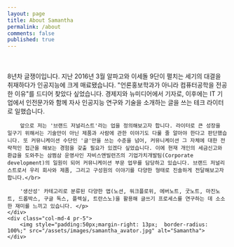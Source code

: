 ```yaml
---
layout: page
title: About Samantha
permalink: /about
comments: false
published: true
---
```


<div class="row justify-content-between">    
    <div class="col-md-8 pr-5" style="margin-top:50px">
        <p>8년차 글쟁이입니다. 지난 2016년 3월 알파고와 이세돌 9단이 펼치는 세기의 대결을 취재하다가 인공지능에 크게 매료됐습니다. "언론홍보학과가 아니라 컴퓨터공학을 전공한 이유"를 드디어 찾았다 싶었습니다. 경제지와 뉴미디어에서 기자로, 이후에는 IT 기업에서 인전문가와 함께 자사 인공지능 연구와 기술을 소개하는 글을 쓰는 테크 라이터로 일했습니다.</br>

        앞으로 저는 '브랜드 저널리스트'라는 업을 정의해보고자 합니다. 라이터로 큰 성장을 일구기 위해서는 기술만이 아닌 제품과 사람에 관한 이야기도 다룰 줄 알아야 한다고 판단했습니다. 또 커뮤니케이션 수단인 '글'만을 쓰는 수준을 넘어, 커뮤니케이션 그 자체에 대한 전략적인 접근을 해보는 경험을 갖출 필요가 있겠다 싶었습니다. 이에 현재 개인의 세금신고와 환급을 도와주는 삼쩜삼 운영사인 자비스앤빌런즈의 기업가치개발팀(Corporate development)의 일원이 되어 커뮤니케이션 부문 업무를 담당하고 있습니다. 브랜드 저널리스트로서 우리 회사와 제품, 그리고 구성원의 이야기를 다양한 형태로 진솔하게 전달해보고자 합니다.</br>

        '생산성' 카테고리로 분류된 다양한 앱(노션, 워크플로위, 에버노트, 굿노트, 마진노트, 드롭박스, 구글 독스, 플렉실, 트란스노)을 활용해 글쓰기 프로세스를 연구하는 데 소소한 재미를 느끼고 있습니다. </p>
    </div>
    <div class="col-md-4 pr-5">
        <img style="padding:50px;margin-right: 13px;  border-radius: 100%;" src="/assets/images/samantha_avator.jpg" alt="Samantha">
    </div>
</div>
